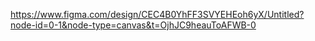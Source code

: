 <!-- 画面遷移図 -->
https://www.figma.com/design/CEC4B0YhFF3SVYEHEoh6yX/Untitled?node-id=0-1&node-type=canvas&t=OjhJC9heauToAFWB-0